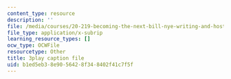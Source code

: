 ```yaml
---
content_type: resource
description: ''
file: /media/courses/20-219-becoming-the-next-bill-nye-writing-and-hosting-the-educational-show-january-iap-2015/b1ed5eb38e9056428f348402f41c7f5f_3coxJFCY3T4.vtt
file_type: application/x-subrip
learning_resource_types: []
ocw_type: OCWFile
resourcetype: Other
title: 3play caption file
uid: b1ed5eb3-8e90-5642-8f34-8402f41c7f5f
---
```

